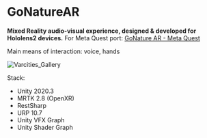 # GoNatureAR
 **Mixed Reality audio-visual experience, designed & developed for Hololens2 devices.**
 For Meta Quest port: [GoNature AR - Meta Quest](https://github.com/MinasKatsiokalis/GoNatureAR-MetaQuest)

Main means of interaction: voice, hands

![Varcities_Gallery](https://github.com/MinasKatsiokalis/GoNatureAR/assets/9119948/f3177976-7d35-49a9-b885-0e58683840af)

Stack:
- Unity 2020.3
- MRTK 2.8 (OpenXR)
- RestSharp
- URP 10.7
- Unity VFX Graph
- Unity Shader Graph
